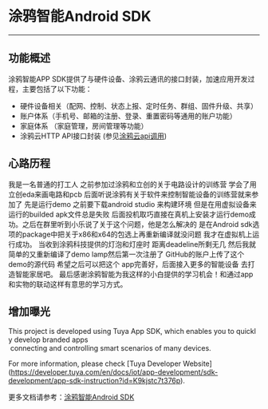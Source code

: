 # 涂鸦智能Android SDK

---

## 功能概述

涂鸦智能APP SDK提供了与硬件设备、涂鸦云通讯的接口封装，加速应用开发过程，主要包括了以下功能：

- 硬件设备相关（配网、控制、状态上报、定时任务、群组、固件升级、共享）
- 账户体系（手机号、邮箱的注册、登录、重置密码等通用的账户功能）
- 家庭体系 （家庭管理，房间管理等功能）
- 涂鸦云HTTP API接口封装 (参见[涂鸦云api调用](https://docs.tuya.com/cn/cloudapi/appAPI/index.html))

## 心路历程
我是一名普通的打工人   之前参加过涂鸦和立创的关于电路设计的训练营 学会了用立创eda来画电路和pcb
后面听说涂鸦有关于软件来控制智能设备的训练营就来参加了
先是运行demo  之前要下载android studio 来构建环境   但是在用虚拟设备来运行的builded apk文件总是失败
后面投机取巧直接在真机上安装才运行demo成功。之后在群里听到小乐说了关于这个问题，他是怎么解决的  是在Android
sdk选项的package中把关于x86和x64的包选上再重新编译就没问题   我才在虚拟机上运行成功。
当收到涂鸦科技提供的灯泡和灯座时  距离deadeline所剩无几  然后我就简单的又重新编译了demo lamp然后第一次注册了
GitHub的账户上传了这个demo的源代码   希望之后可以把这个 app完善好，后面接入更多的智能设备  去打造智能家居吧。
最后感谢涂鸦智能为我这样的小白提供的学习机会！和通过app和实物的联动这样有意思的学习方式。


## 增加曝光
This project is developed using Tuya App SDK, which enables you to quickly develop branded apps
 connecting and controlling smart scenarios of many devices.

For more information, please check [Tuya Developer Website]
(https://developer.tuya.com/en/docs/iot/app-development/sdk-development/app-sdk-instruction?id=K9kjstc7t376p).



更多文档请参考：[涂鸦智能Android SDK](https://tuyainc.github.io/tuyasmart_home_android_sdk_doc/zh-hans/)
